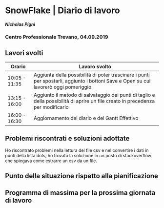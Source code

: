 

# SnowFlake | Diario di lavoro
##### Nicholas Pigni
### Centro Professionale Trevano, 04.09.2019

## Lavori svolti


|Orario        |Lavoro svolto|
|--------------|---------------------------------------|
|10:05 - 11:35 |Aggiunta della possibilità di poter trascinare i punti per spostarli, aggiunto i bottoni Save e Open su cui lavorerò oggi pomeriggio|
|13:15 - 16:00 |Aggiunto il metodo di salvataggio dei punti di taglio e della possibilità di aprire un file creato in precedenza per modificarlo|
|16:00 - 16:30 |Aggiornamento del diario e del Gantt Effettivo| 

##  Problemi riscontrati e soluzioni adottate
Ho riscontrato problemi nella lettura del file csv e nel convertire i dati in punti della lista dots, ho trovato la soluzione in un posto di stackoverflow che spiegava come estrarre un csv da un file.

##  Punto della situazione rispetto alla pianificazione


## Programma di massima per la prossima giornata di lavoro